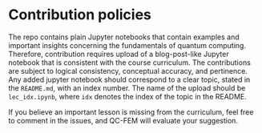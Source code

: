 # Contribution policies

The repo contains plain Jupyter notebooks that contain examples and important insights concerning the fundamentals of quantum computing. Therefore, contribution requires upload of a blog-post-like Jupyter notebook that is consistent with the course curriculum. The contributions are subject to logical consistency, conceptual accuracy, and pertinence. Any added jupyter notebook should correspond to a clear topic, stated in the ```README.md```, with an index number. The name of the upload should be ```lec_idx.ipynb```, where ```idx``` denotes the index of the topic in the README.

If you believe an important lesson is missing from the curriculum, feel free to comment in the issues, and QC-FEM will evaluate your suggestion.
